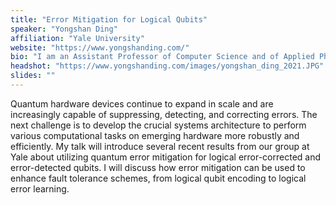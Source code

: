 ```yaml
---
title: "Error Mitigation for Logical Qubits"
speaker: "Yongshan Ding"
affiliation: "Yale University"
website: "https://www.yongshanding.com/"
bio: "I am an Assistant Professor of Computer Science and of Applied Physics at Yale University. I am a member of the Yale Quantum Institute (YQI) and affiliated with the Computer Systems Lab (CSL). I lead the Quantum Systems Lab (QSL) at Yale and direct Yale's Quantum Science and Engineering Certificate program. Our research focuses on advancing the capability and performance of next-generation quantum information systems. We work on a broad set of problems related to algorithms and architectures of quantum computers."
headshot: "https://www.yongshanding.com/images/yongshan_ding_2021.JPG"
slides: ""
---
```


Quantum hardware devices continue to expand in scale and are increasingly capable of suppressing, detecting, and correcting errors. The next challenge is to develop the crucial systems architecture to perform various computational tasks on emerging hardware more robustly and efficiently. My talk will introduce several recent results from our group at Yale about utilizing quantum error mitigation for logical error-corrected and error-detected qubits. I will discuss how error mitigation can be used to enhance fault tolerance schemes, from logical qubit encoding to logical error learning.
